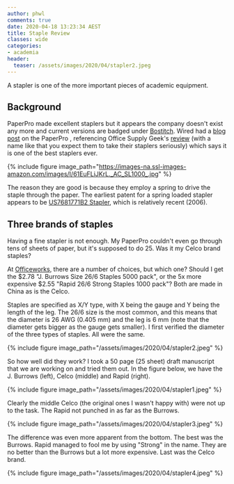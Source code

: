 ```yaml
---
author: phwl
comments: true
date: 2020-04-18 13:23:34 AEST
title: Staple Review
classes: wide
categories:
- academia
header:
  teaser: /assets/images/2020/04/stapler2.jpeg
---
```


A stapler is one of the more important pieces of academic equipment.

<!-- more -->

## Background
PaperPro made excellent staplers but it appears the company doesn't exist any more and 
current versions are badged under
[Bostitch](https://www.amazon.com/gp/product/B00149ZVTG).  Wired
had a [blog
post](https://www.wired.com/2010/10/paperpro-makes-quite-possibly-the-best-staplers-ever/)
on the PaperPro , referencing Office Supply Geek's
[review](http://officesupplygeek.com/desk-accessories/paper-fasteners/paperpro-staplers-quite-possibly-the-best-staplers-ever/)
(with a name like that you expect them to take their
staplers seriously) which says it is one of the best staplers ever.

{% include figure image_path="https://images-na.ssl-images-amazon.com/images/I/61EuFLiJKrL._AC_SL1000_.jpg" %}

The reason they are good is because they employ a spring to drive the 
staple through the paper. The earliest patent for a spring loaded
stapler appears to be
[US7681771B2 Stapler](https://patents.google.com/patent/US7681771B2),
which is relatively recent (2006).


## Three brands of staples
Having a fine stapler is not enough. My PaperPro
couldn't even go through tens of sheets of paper, but
it's supposed to do 25. Was it my Celco brand staples? 

At [Officeworks](https://www.officeworks.com.au/),
there are a number of choices, but which one? Should I get
the $2.78 "J. Burrows Size 26/6 Staples 5000 pack", or the 5x more expensive
$2.55 "Rapid 26/6 Strong Staples 1000 pack"? 
Both are made in China as is the Celco.

Staples are specified as X/Y type, with X being the gauge and
Y being the length of the leg. The 26/6 size is the most common,
and this means that the diameter
is 26 AWG (0.405 mm) and the leg is 6 mm (note that the diameter
gets bigger as the gauge gets smaller).  I first 
verified the diameter of the three types of staples.  All were the same.

{% include figure image_path="/assets/images/2020/04/stapler2.jpeg" %}

So how well did they work? I took a 50 page (25 sheet) draft manuscript that
we are working on and tried them out. In the figure below, we have
the J. Burrows (left), Celco (middle) and Rapid (right).

{% include figure image_path="/assets/images/2020/04/stapler1.jpeg" %}

Clearly the middle Celco (the original ones I wasn't
happy with) were not up to the task. The Rapid not punched in as far
as the Burrows.

{% include figure image_path="/assets/images/2020/04/stapler3.jpeg" %}

The difference was even more apparent from the bottom. The best was
the Burrows.  Rapid managed to fool me by using "Strong" in the
name. They are no better than the Burrows but a lot more expensive.
Last was the Celco brand.

{% include figure image_path="/assets/images/2020/04/stapler4.jpeg" %}
